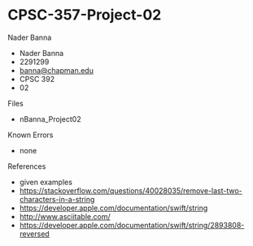 # CPSC-357-Project-02
Nader Banna
- Nader Banna
- 2291299
- banna@chapman.edu
- CPSC 392
- 02

Files
- nBanna_Project02

Known Errors
- none

References
- given examples
- https://stackoverflow.com/questions/40028035/remove-last-two-characters-in-a-string
- https://developer.apple.com/documentation/swift/string
- http://www.asciitable.com/
- https://developer.apple.com/documentation/swift/string/2893808-reversed
